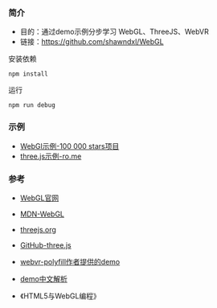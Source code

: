 ### 简介

* 目的：通过demo示例分步学习 WebGL、ThreeJS、WebVR
* 链接：https://github.com/shawndxl/WebGL

安装依赖

```shell
npm install
```

运行

```shell
npm run debug
```

### 示例

* [WebGl示例-100 000 stars项目](https://stars.chromeexperiments.com/)
* [three.js示例-ro.me](ro.me)


### 参考

* [WebGL官网](https://cn.khronos.org/)
* [MDN-WebGL](https://developer.mozilla.org/zh-CN/docs/Web/API/WebGL_API)
* [threejs.org](https://threejs.org)
* [GitHub-three.js](https://github.com/mrdoob/three.js)
* [webvr-polyfill作者提供的demo](https://github.com/borismus/webvr-boilerplate)
* [demo中文解析](http://dev.qq.com/topic/57c7ff1689a6c9121b1adb16)


* 《HTML5与WebGL编程》
